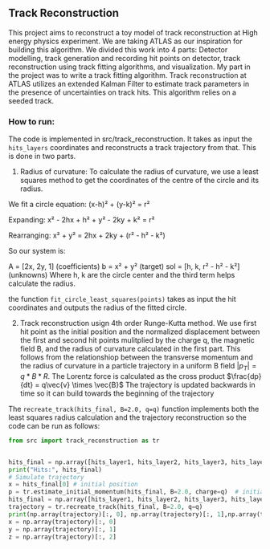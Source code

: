 ## Track Reconstruction



This project aims to reconstruct a toy model of track reconstruction at High energy physics experiment. We are taking ATLAS as our inspiration for building this algorithm. We divided this work into 4 parts: Detector modelling, track generation and recording hit points on detector, track reconstruction using track fitting algorithms, and visualization. My part in the project was to write a track fitting algorithm. Track reconstruction at ATLAS utilizes an extended Kalman Filter to estimate track parameters in the presence of uncertainties on track hits. This algorithm relies on a seeded track.

### How to run:
The code is implemented in src/track_reconstruction. It takes as input the ```hits_layers``` coordinates and reconstructs a track trajectory from that. This is done in two parts.

1. Radius of curvature:
To calculate the radius of curvature, we use a least squares method to get the coordinates of the centre of the circle and its radius.

We fit a circle equation: (x-h)² + (y-k)² = r²

Expanding: x² - 2hx + h² + y² - 2ky + k² = r²

Rearranging: x² + y² = 2hx + 2ky + (r² - h² - k²)

So our system is:

A = [2x, 2y, 1] (coefficients)
b = x² + y² (target)
sol = [h, k, r² - h² - k²] (unknowns)
Where h, k are the circle center and the third term helps calculate the radius.

the function ```fit_circle_least_squares(points)``` takes as input the hit coordinates and outputs the radius of the fitted circle.

2. Track reconstruction usign 4th order Runge-Kutta method.
We use first hit point as the initial position and the normalized displacement between the first and second hit points mulitplied by the charge q, the magnetic field B, and the radius of curvature calculated in the first part. This follows from the relationshiop between the transverse momentum and the radius of curvature in a particle trajectory in a uniform B field $|p_T| =q*B*R$. The Lorentz force is calculated as the cross product $\frac{dp}{dt} = q\vec{v} \times \vec{B}$ The trajectory is updated backwards in time so it can build towards the beginning of the trajectory





The ```recreate_track(hits_final, B=2.0, q=q)``` function implements both the least squares radius calculation and the trajectory reconstruction so the code can be run as follows: 
```python
from src import track_reconstruction as tr


hits_final = np.array([hits_layer1, hits_layer2, hits_layer3, hits_layer4])
print("Hits:", hits_final)
# Simulate trajectory
x = hits_final[0] # initial position
p = tr.estimate_initial_momentum(hits_final, B=2.0, charge=q)  # initial momentum (GeV/c)
hits_final = np.array([hits_layer1, hits_layer2, hits_layer3, hits_layer4])
trajectory = tr.recreate_track(hits_final, B=2.0, q=q)
print(np.array(trajectory)[:, 0], np.array(trajectory)[:, 1],np.array(trajectory)[:, 2])
x = np.array(trajectory)[:, 0]
y = np.array(trajectory)[:, 1]
z = np.array(trajectory)[:, 2]
```